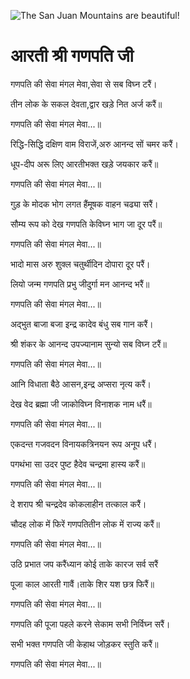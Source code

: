 ![The San Juan Mountains are beautiful!](lib/images/img.png "San Juan Mountains")

# आरती श्री गणपति जी 

गणपति की सेवा मंगल मेवा,सेवा से सब विघ्न टरैं।

तीन लोक के सकल देवता,द्वार खड़े नित अर्ज करैं॥

गणपति की सेवा मंगल मेवा...॥

रिद्धि-सिद्धि दक्षिण वाम विराजें,अरु आनन्द सों चमर करैं।

धूप-दीप अरू लिए आरतीभक्त खड़े जयकार करैं॥

गणपति की सेवा मंगल मेवा...॥

गुड़ के मोदक भोग लगत हैंमूषक वाहन चढ्या सरैं।

सौम्य रूप को देख गणपति केविघ्न भाग जा दूर परैं॥

गणपति की सेवा मंगल मेवा...॥

भादो मास अरु शुक्ल चतुर्थीदिन दोपारा दूर परैं।

लियो जन्म गणपति प्रभु जीदुर्गा मन आनन्द भरैं॥

गणपति की सेवा मंगल मेवा...॥

अद्भुत बाजा बजा इन्द्र कादेव बंधु सब गान करैं।

श्री शंकर के आनन्द उपज्यानाम सुन्यो सब विघ्न टरैं॥

गणपति की सेवा मंगल मेवा...॥

आनि विधाता बैठे आसन,इन्द्र अप्सरा नृत्य करैं।

देख वेद ब्रह्मा जी जाकोविघ्न विनाशक नाम धरैं॥

गणपति की सेवा मंगल मेवा...॥

एकदन्त गजवदन विनायकत्रिनयन रूप अनूप धरैं।

पगथंभा सा उदर पुष्ट हैदेव चन्द्रमा हास्य करैं॥

गणपति की सेवा मंगल मेवा...॥

दे शराप श्री चन्द्रदेव कोकलाहीन तत्काल करैं।

चौदह लोक में फिरें गणपतितीन लोक में राज्य करैं॥

गणपति की सेवा मंगल मेवा...॥

उठि प्रभात जप करैंध्यान कोई ताके कारज सर्व सरैं

पूजा काल आरती गावैं।ताके शिर यश छत्र फिरैं॥

गणपति की सेवा मंगल मेवा...॥

गणपति की पूजा पहले करने सेकाम सभी निर्विघ्न सरैं।

सभी भक्त गणपति जी केहाथ जोड़कर स्तुति करैं॥

गणपति की सेवा मंगल मेवा...॥